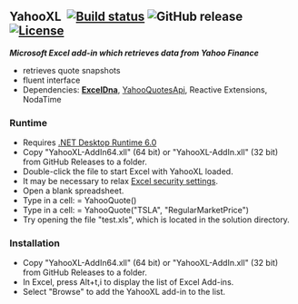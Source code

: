 ## YahooXL&nbsp;&nbsp;[![Build status](https://ci.appveyor.com/api/projects/status/v4f5vb2g4uom43qp?svg=true)](https://ci.appveyor.com/project/dshe/yahooxl) ![GitHub release](https://img.shields.io/github/v/release/dshe/YahooXL) [![License](https://img.shields.io/badge/license-Apache%202.0-7755BB.svg)](https://opensource.org/licenses/Apache-2.0)

***Microsoft Excel add-in which retrieves data from Yahoo Finance***

- retrieves quote snapshots
- fluent interface
- Dependencies: [**ExcelDna**](https://excel-dna.net), [YahooQuotesApi](https://github.com/dshe/YahooQuotesApi), Reactive Extensions, NodaTime

### Runtime ###
  - Requires [.NET Desktop Runtime 6.0](https://dotnet.microsoft.com/en-us/download/dotnet/6.0)
  - Copy "YahooXL-AddIn64.xll" (64 bit) or "YahooXL-AddIn.xll" (32 bit) from GitHub Releases to a folder.
  - Double-click the file to start Excel with YahooXL loaded.
  - It may be necessary to relax [Excel security settings](https://support.microsoft.com/en-us/office/change-macro-security-settings-in-excel-a97c09d2-c082-46b8-b19f-e8621e8fe373).
  - Open a blank spreadsheet.
  - Type in a cell: = YahooQuote()
  - Type in a cell: = YahooQuote("TSLA", "RegularMarketPrice")
  - Try opening the file "test.xls", which is located in the solution directory.

### Installation ###
  - Copy "YahooXL-AddIn64.xll" (64 bit) or "YahooXL-AddIn.xll" (32 bit) from GitHub Releases to a folder.
  - In Excel, press Alt+t,i to display the list of Excel Add-ins.
  - Select "Browse" to add the YahooXL add-in to the list.
